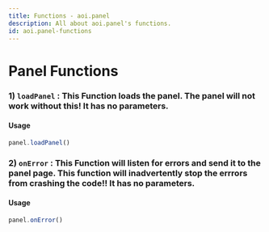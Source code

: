 ```yaml
---
title: Functions - aoi.panel
description: All about aoi.panel's functions.
id: aoi.panel-functions
---
```



# Panel Functions 

### 1) `loadPanel` : This Function loads the panel. The panel will not work without this! It has no parameters.

#### Usage
```javascript
panel.loadPanel()
```

### 2) `onError` : This Function will listen for errors and send it to the panel page. This function will inadvertently stop the errrors from crashing the code!! It has no parameters.

#### Usage
```javascript
panel.onError()
```
